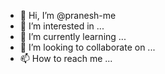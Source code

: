 - 👋 Hi, I’m @pranesh-me
- 👀 I’m interested in ...
- 🌱 I’m currently learning ...
- 💞️ I’m looking to collaborate on ...
- 📫 How to reach me ...

<!---
pranesh-me/pranesh-me is a ✨ special ✨ repository because its `README.md` (this file) appears on your GitHub profile.
You can click the Preview link to take a look at your changes.
--->
